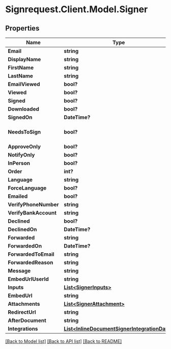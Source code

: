 # Signrequest.Client.Model.Signer
## Properties

Name | Type | Description | Notes
------------ | ------------- | ------------- | -------------
**Email** | **string** |  | 
**DisplayName** | **string** |  | [optional] 
**FirstName** | **string** |  | [optional] 
**LastName** | **string** |  | [optional] 
**EmailViewed** | **bool?** |  | [optional] 
**Viewed** | **bool?** |  | [optional] 
**Signed** | **bool?** |  | [optional] 
**Downloaded** | **bool?** |  | [optional] 
**SignedOn** | **DateTime?** |  | [optional] 
**NeedsToSign** | **bool?** |  | [optional] [default to true]
**ApproveOnly** | **bool?** |  | [optional] 
**NotifyOnly** | **bool?** |  | [optional] 
**InPerson** | **bool?** |  | [optional] 
**Order** | **int?** |  | [optional] 
**Language** | **string** |  | [optional] 
**ForceLanguage** | **bool?** |  | [optional] 
**Emailed** | **bool?** |  | [optional] 
**VerifyPhoneNumber** | **string** |  | [optional] 
**VerifyBankAccount** | **string** |  | [optional] 
**Declined** | **bool?** |  | [optional] 
**DeclinedOn** | **DateTime?** |  | [optional] 
**Forwarded** | **string** |  | [optional] 
**ForwardedOn** | **DateTime?** |  | [optional] 
**ForwardedToEmail** | **string** |  | [optional] 
**ForwardedReason** | **string** |  | [optional] 
**Message** | **string** |  | [optional] 
**EmbedUrlUserId** | **string** |  | [optional] 
**Inputs** | [**List&lt;SignerInputs&gt;**](SignerInputs.md) |  | [optional] 
**EmbedUrl** | **string** |  | [optional] 
**Attachments** | [**List&lt;SignerAttachment&gt;**](SignerAttachment.md) |  | [optional] 
**RedirectUrl** | **string** |  | [optional] 
**AfterDocument** | **string** |  | [optional] 
**Integrations** | [**List&lt;InlineDocumentSignerIntegrationData&gt;**](InlineDocumentSignerIntegrationData.md) |  | [optional] 

[[Back to Model list]](../README.md#documentation-for-models) [[Back to API list]](../README.md#documentation-for-api-endpoints) [[Back to README]](../README.md)

